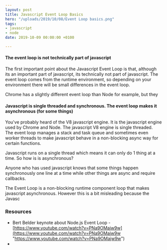 ```yaml
---
layout: post
title: Javascript Event Loop Basics
hero: "/uploads/2019/10/08/Event Loop basics.png"
tags:
- javascript
- node
date: 2019-10-09 00:00:00 +0100

---
```

#### The event loop is not technically part of javascript

The first important point about the Javascript Event Loop is that, although its an important part of javascript, its technically not part of javascript. The event loop comes from the runtime environment, so depending on your environment there will be small differences in the event loop. 

Chrome has  a slightly different event loop than Node for example, but they

#### Javascript is single threaded and synchronous. The event loop makes it asynchronous (for some things)

You've probably heard of the V8 javascript engine. It is the javascript engine used by Chrome and Node. The javascript V8 engine is single threaded. The event loop manages a stack and task queue and sometimes even worker threads to make javascript behave in a non-blocking async way for certain functions.

Javascript runs on a single thread which means it can only do 1 thing at a time. So how is is asynchronous?

Anyone who has used javascript knows that some things happen synchronously one line at a time while other things are async and require callbacks.

The Event Loop is a non-blocking runtime component loop that makes javascript asynchronous. However this is a bit misleading because the Javasc

### Resources

* Bert Belder keynote about Node.js Event Loop - [https://www.youtube.com/watch?v=PNa9OMajw9w](https://www.youtube.com/watch?v=PNa9OMajw9w "https://www.youtube.com/watch?v=PNa9OMajw9w")
* 